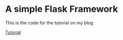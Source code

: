 
# A simple Flask Framework

This is the code for the tutorial on my blog

[Tutorial](https://sasenp.medium.com/making-a-simple-website-with-python-and-the-flask-framework-4e3bf1d69f70)